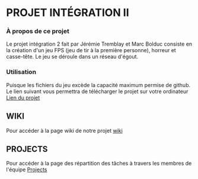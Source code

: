 # PROJET INTÉGRATION II
### À propos de ce projet
Le projet intégration 2 fait par Jérémie Tremblay et Marc Bolduc consiste en la création d'un jeu FPS (jeu de tir à la première personne), horreur et casse-tête. Le jeu se déroule dans un réseau d'égout.
### Utilisation
Puisque les fichiers du jeu excède la capacité maximum permise de github.
Le lien suivant vous permettra de télécharger le projet sur votre ordinateur [Lien du projet]() 
## WIKI
Pour accéder à la page wiki de notre projet [wiki](https://github.com/jeremie-tremblay03/projet_integration_2/wiki)
## PROJECTS
Pour accéder à la page des répartition des tâches à travers les membres de l'équipe [Projects](https://github.com/users/jeremie-tremblay03/projects/1)
